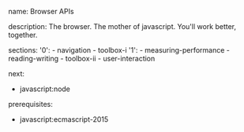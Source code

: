 name: Browser APIs

description: The browser. The mother of javascript. You'll work better, together. 

sections:
  '0':
    - navigation
    - toolbox-i
  '1':
    - measuring-performance
    - reading-writing
    - toolbox-ii
    - user-interaction

next:
  - javascript:node

prerequisites:
  - javascript:ecmascript-2015
